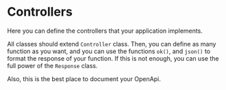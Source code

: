 # Controllers

Here you can define the controllers that your application implements.

All classes should extend `Controller` class. Then, you can define as many function as you want, 
and you can use the functions `ok()`, and `json()` to format the response of your function. If
this is not enough, you can use the full power of the `Response` class.

Also, this is the best place to document your OpenApi.
